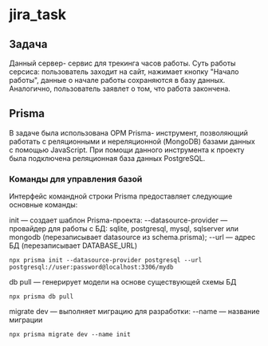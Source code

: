 # jira_task
## Задача
Данный сервер- сервис для трекинга часов работы. Суть работы серсиса: пользователь заходит на сайт, нажимает кнопку "Начало работы", данные о начале работы сохраняются в базу данных. Аналогично, пользователь заявлет о том, что работа закончена. 
## Prisma
В задаче была использована ОРМ Prisma- инструмент, позволяющий работать с реляционными и нереляционной (MongoDB) базами данных с помощью JavaScript. При помощи данного инструмента к проекту была подключена реляционная база данных PostgreSQL.
### Команды для управления базой
Интерфейс командной строки Prisma предоставляет следующие основные команды:

init — создает шаблон Prisma-проекта:
--datasource-provider — провайдер для работы с БД: sqlite, postgresql, mysql, sqlserver или mongodb (перезаписывает datasource из schema.prisma);
--url — адрес БД (перезаписывает DATABASE_URL)
```
npx prisma init --datasource-provider postgresql --url postgresql://user:password@localhost:3306/mydb
```
db pull — генерирует модели на основе существующей схемы БД
```
npx prisma db pull
```
migrate
dev — выполняет миграцию для разработки:
--name — название миграции
```
npx prisma migrate dev --name init
```